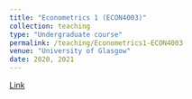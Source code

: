 ```yaml
---
title: "Econometrics 1 (ECON4003)"
collection: teaching
type: "Undergraduate course"
permalink: /teaching/Econometrics1-ECON4003
venue: "University of Glasgow"
date: 2020, 2021
---
```


[Link](https://github.com/duongtrinhss/GTA-ECON4003-Econometrics1)